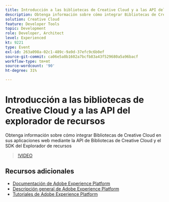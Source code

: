 ```yaml
---
title: Introducción a las bibliotecas de Creative Cloud y a las API del explorador de recursos
description: Obtenga información sobre cómo integrar Bibliotecas de Creative Cloud en sus aplicaciones web mediante la API de Bibliotecas de Creative Cloud y el SDK del Explorador de recursos
solution: Creative Cloud
feature: Developer Tools
topic: Development
role: Developer, Architect
level: Experienced
kt: 9221
type: Event
exl-id: 263a098a-02c1-489c-9a9d-37efc9c6b0ef
source-git-commit: ca06e5a8b1602a7bcfb83a43f529680a5a96bacf
workflow-type: tm+mt
source-wordcount: '90'
ht-degree: 31%

---
```


# Introducción a las bibliotecas de Creative Cloud y a las API del explorador de recursos

Obtenga información sobre cómo integrar Bibliotecas de Creative Cloud en sus aplicaciones web mediante la API de Bibliotecas de Creative Cloud y el SDK del Explorador de recursos

>[!VIDEO](https://video.tv.adobe.com/v/337592/?quality=12&learn=on&hidetitle=true)

## Recursos adicionales

- [Documentación de Adobe Experience Platform](https://experienceleague.adobe.com/docs/experience-platform.html)
- [Descripción general de Adobe Experience Platform](https://experienceleague.adobe.com/docs/experience-platform/landing/home.html?lang=es)
- [Tutoriales de Adobe Experience Platform](https://experienceleague.adobe.com/docs/platform-learn/tutorials/overview.html?lang=es)
